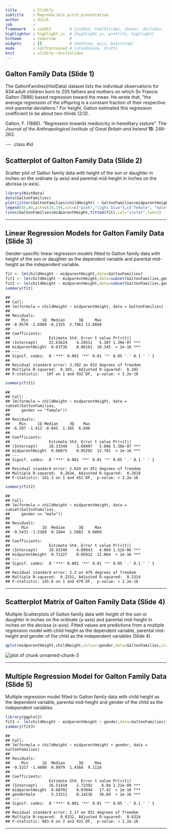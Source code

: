 ```yaml
---
title       : Slidify
subtitle    : Reproducible pitch presentation
author      : d2i2k
job         : 
framework   : io2012        # {io2012, html5slides, shower, dzslides, ...}
highlighter : highlight.js  # {highlight.js, prettify, highlight}
hitheme     : tomorrow      # 
widgets     : []            # {mathjax, quiz, bootstrap}
mode        : selfcontained # {standalone, draft}
knit        : slidify::knit2slides
---
```


## Galton Family Data (Slide 1)

The GaltonFamilies(HistData) dataset lists the individual observations for 934 adult children born to 205 fathers and mothers on which Sir Francis Galton (1886) based regression toward the mean. He wrote that, "the average regression of the offspring is a constant fraction of their respective mid-parental deviations." For height, Galton estimated this regression coefficient to be about two-thirds (2/3).

Galton, F. (1886). "Regression towards mediocrity in hereditary stature". The _Journal of the Anthropological Institute of Great Britain and Ireland_ __15__: 246-263.

--- .class #id 

## Scatterplot of Galton Family Data (Slide 2)

Scatter plot of Galton family data with height of the son or daughter in inches on the ordinate (y-axis) and parental mid-height in inches on the abcissa (x-axis).  

```r
library(HistData)
data(GaltonFamilies)
plot(jitter(GaltonFamilies$childHeight) ~ GaltonFamilies$midparentHeight,xlab="Average Height of the Parents (in inches)",ylab="Height of the Child (in inches)",main="Figure 1. Scatterplot of Galton Family Data with Fitted Values",pch=19,frame.plot=FALSE,col=ifelse(GaltonFamilies$gender=="female", "pink", "light blue"))
legend(65,80,pch=c(19,19),col=c("pink","light blue"),c("female", "male"),bty="o",cex=.8)
lines(GaltonFamilies$midparentHeight,fitted(fit),col="violet",lwd=2)
```

---     

## Linear Regression Models for Galton Family Data (Slide 3)

Gender-specific linear regression models fitted to Galton family data with height of the son or daughter as the dependent variable and parental mid-height as the independent variable.

```r
fit <- lm(childHeight ~ midparentHeight,data=GaltonFamilies)
fit1 <- lm(childHeight ~ midparentHeight,data=subset(GaltonFamilies,gender=="female"))
fit2 <- lm(childHeight ~ midparentHeight,data=subset(GaltonFamilies,gender=="male"))
summary(fit)
```

```
## 
## Call:
## lm(formula = childHeight ~ midparentHeight, data = GaltonFamilies)
## 
## Residuals:
##     Min      1Q  Median      3Q     Max 
## -8.9570 -2.6989 -0.2155  2.7961 11.6848 
## 
## Coefficients:
##                 Estimate Std. Error t value Pr(>|t|)    
## (Intercept)     22.63624    4.26511   5.307 1.39e-07 ***
## midparentHeight  0.63736    0.06161  10.345  < 2e-16 ***
## ---
## Signif. codes:  0 '***' 0.001 '**' 0.01 '*' 0.05 '.' 0.1 ' ' 1
## 
## Residual standard error: 3.392 on 932 degrees of freedom
## Multiple R-squared:  0.103,	Adjusted R-squared:  0.102 
## F-statistic:   107 on 1 and 932 DF,  p-value: < 2.2e-16
```

```r
summary(fit1)
```

```
## 
## Call:
## lm(formula = childHeight ~ midparentHeight, data = subset(GaltonFamilies, 
##     gender == "female"))
## 
## Residuals:
##    Min     1Q Median     3Q    Max 
## -6.207 -1.412 -0.045  1.365  6.696 
## 
## Coefficients:
##                 Estimate Std. Error t value Pr(>|t|)    
## (Intercept)     18.33348    3.60497   5.086 5.38e-07 ***
## midparentHeight  0.66075    0.05202  12.701  < 2e-16 ***
## ---
## Signif. codes:  0 '***' 0.001 '**' 0.01 '*' 0.05 '.' 0.1 ' ' 1
## 
## Residual standard error: 2.024 on 451 degrees of freedom
## Multiple R-squared:  0.2634,	Adjusted R-squared:  0.2618 
## F-statistic: 161.3 on 1 and 451 DF,  p-value: < 2.2e-16
```

```r
summary(fit2)
```

```
## 
## Call:
## lm(formula = childHeight ~ midparentHeight, data = subset(GaltonFamilies, 
##     gender == "male"))
## 
## Residuals:
##     Min      1Q  Median      3Q     Max 
## -9.5431 -1.5160  0.1844  1.5082  9.0860 
## 
## Coefficients:
##                 Estimate Std. Error t value Pr(>|t|)    
## (Intercept)     19.91346    4.08943   4.869 1.52e-06 ***
## midparentHeight  0.71327    0.05912  12.064  < 2e-16 ***
## ---
## Signif. codes:  0 '***' 0.001 '**' 0.01 '*' 0.05 '.' 0.1 ' ' 1
## 
## Residual standard error: 2.3 on 479 degrees of freedom
## Multiple R-squared:  0.2331,	Adjusted R-squared:  0.2314 
## F-statistic: 145.6 on 1 and 479 DF,  p-value: < 2.2e-16
```

--- 

## Scatterplot Matrix of Galton Family Data (Slide 4)

Multiple Scatterplots of Galton family data with height of the son or daughter in inches on the ordinate (y-axis) and parental mid-height in inches on the abcissa (x-axis). Fitted values are predictions from a multiple regression model with child height as the dependent variable, parental mid-height and gender of the child as the independent variables (Slide 4). 

```r
qplot(midparentHeight,childHeight,colour=gender,data=GaltonFamilies,xlab="Average Height of the Parents (in inches)",ylab="Height of the Child (in inches)",main="Figure 2. Scatterplot matrix of Galton Family Data by Gender of the Child",facets=.~gender,geom=c("point","smooth"),method="lm")
```

![plot of chunk unnamed-chunk-3](assets/fig/unnamed-chunk-3-1.png) 

---

## Multiple Regression Model for Galton Family Data (Slide 5)

Multiple regression model fitted to Galton family data with child height as the dependent variable, parental mid-height and gender of the child as the independent variables.

```r
library(ggplot2)
fit3 <- lm(childHeight ~ midparentHeight + gender,data=GaltonFamilies)
summary(fit3)
```

```
## 
## Call:
## lm(formula = childHeight ~ midparentHeight + gender, data = GaltonFamilies)
## 
## Residuals:
##     Min      1Q  Median      3Q     Max 
## -9.5317 -1.4600  0.0979  1.4566  9.1110 
## 
## Coefficients:
##                 Estimate Std. Error t value Pr(>|t|)    
## (Intercept)     16.51410    2.73392    6.04 2.22e-09 ***
## midparentHeight  0.68702    0.03944   17.42  < 2e-16 ***
## gendermale       5.21511    0.14216   36.69  < 2e-16 ***
## ---
## Signif. codes:  0 '***' 0.001 '**' 0.01 '*' 0.05 '.' 0.1 ' ' 1
## 
## Residual standard error: 2.17 on 931 degrees of freedom
## Multiple R-squared:  0.6332,	Adjusted R-squared:  0.6324 
## F-statistic: 803.6 on 2 and 931 DF,  p-value: < 2.2e-16
```

---













